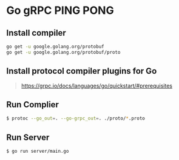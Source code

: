 # Go gRPC PING PONG

## Install compiler

```bash
go get -u google.golang.org/protobuf
go get -u google.golang.org/protobuf/proto
```

## Install protocol compiler plugins for Go

> https://grpc.io/docs/languages/go/quickstart/#prerequisites

## Run Complier

```bash
$ protoc --go_out=. --go-grpc_out=. ./proto/*.proto
```

## Run Server

```bash
$ go run server/main.go
```

